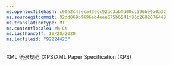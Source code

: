 ```yaml
---
ms.openlocfilehash: c99a2c45eca43ecc92bd3abfd00cc596be0a0a32
ms.sourcegitcommit: 02dd069b9696eb4eee675b6541f86b2602076448
ms.translationtype: MT
ms.contentlocale: zh-CN
ms.lasthandoff: 10/20/2020
ms.locfileid: "92224423"
---
```

<span data-ttu-id="87d19-101">XML 纸张规范 (XPS)</span><span class="sxs-lookup"><span data-stu-id="87d19-101">XML Paper Specification (XPS)</span></span>